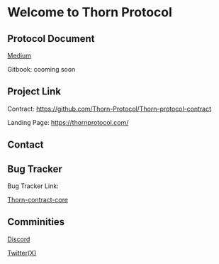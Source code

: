 # Welcome to Thorn Protocol

## Protocol Document
[Medium](https://thornprotocol.medium.com/)

Gitbook: cooming soon

## Project Link

Contract: https://github.com/Thorn-Protocol/Thorn-protocol-contract

Landing Page: https://thornprotocol.com/

## Contact

## Bug Tracker

Bug Tracker Link: 

[Thorn-contract-core](https://github.com/Thorn-Protocol/Thorn-protocol-contract/issues)

## Comminities

[Discord](https://discord.gg/a2NX969GJ8)

[Twitter(X)](https://twitter.com/thorn_protocol)
